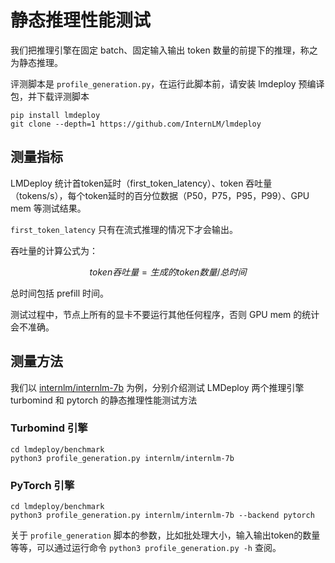 # 静态推理性能测试

我们把推理引擎在固定 batch、固定输入输出 token 数量的前提下的推理，称之为静态推理。

评测脚本是 `profile_generation.py`，在运行此脚本前，请安装 lmdeploy 预编译包，并下载评测脚本

```shell
pip install lmdeploy
git clone --depth=1 https://github.com/InternLM/lmdeploy
```

## 测量指标

LMDeploy 统计首token延时（first_token_latency）、token 吞吐量（tokens/s），每个token延时的百分位数据（P50，P75，P95，P99）、GPU mem 等测试结果。

`first_token_latency` 只有在流式推理的情况下才会输出。

吞吐量的计算公式为：

$$
token吞吐量 = 生成的token数量 / 总时间
$$

总时间包括 prefill 时间。

测试过程中，节点上所有的显卡不要运行其他任何程序，否则 GPU mem 的统计会不准确。

## 测量方法

我们以 [internlm/internlm-7b](https://huggingface.co/internlm/internlm-7b) 为例，分别介绍测试 LMDeploy 两个推理引擎 turbomind 和 pytorch 的静态推理性能测试方法

### Turbomind 引擎

```shell
cd lmdeploy/benchmark
python3 profile_generation.py internlm/internlm-7b
```

### PyTorch 引擎

```shell
cd lmdeploy/benchmark
python3 profile_generation.py internlm/internlm-7b --backend pytorch
```

关于 `profile_generation` 脚本的参数，比如批处理大小，输入输出token的数量等等，可以通过运行命令 `python3 profile_generation.py -h` 查阅。

